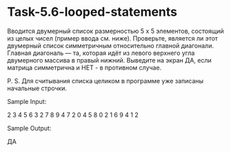 # Task-5.6-looped-statements
Вводится двумерный список размерностью 5 х 5 элементов, состоящий из целых чисел (пример ввода см. ниже). Проверьте, является ли этот двумерный список симметричным относительно главной диагонали. Главная диагональ — та, которая идёт из левого верхнего угла двумерного массива в правый нижний. Выведите на экран ДА, если матрица симметрична и НЕТ - в противном случае.

P. S. Для считывания списка целиком в программе уже записаны начальные строчки.

Sample Input:

2 3 4 5 6
3 2 7 8 9
4 7 2 0 4
5 8 0 2 1
6 9 4 1 2

Sample Output:

ДА

